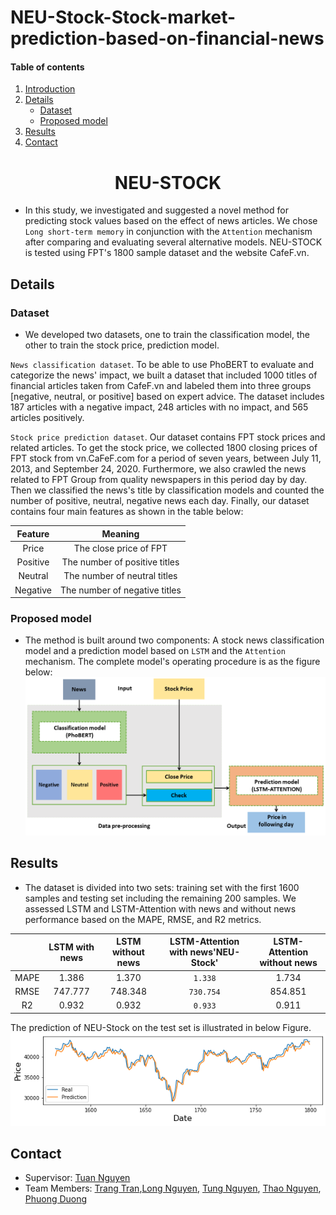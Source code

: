 # NEU-Stock-Stock-market-prediction-based-on-financial-news
#### Table of contents
1. [Introduction](#introduction)
2. [Details](#details)
   - [Dataset](#Dataset)
   - [Proposed model](#Proposed_model)
3. [Results](#Results)
4. [Contact](#Contact)
<p align="center">
  <h1 align="center", id="introduction">NEU-STOCK</h1>
</p>

- In this study, we investigated and suggested a novel method for predicting stock values based on the effect of news articles. We chose `Long short-term memory` in conjunction with the `Attention` mechanism after comparing and evaluating several alternative models. NEU-STOCK is tested using FPT's 1800 sample dataset and the website CafeF.vn.

## Details <a name="Details"></a>

### Dataset <a name="Dataset"></a>
- We developed two datasets, one to train the classification model, the other to train the stock price, prediction model.

`News classification dataset`. To be able to use PhoBERT to evaluate and categorize the news' impact, we built a dataset that included 1000 titles of financial articles taken from CafeF.vn and labeled them into three groups [negative, neutral, or positive] based on expert advice. The dataset includes 187 articles with a negative impact, 248 articles with no impact, and 565 articles positively.

`Stock price prediction dataset`. Our dataset contains FPT stock prices and related articles. To get the stock price, we collected 1800 closing prices of FPT stock from vn.CaFeF.com for a period of seven years, between July 11, 2013, and September 24, 2020. Furthermore, we also crawled the news related to FPT Group from quality newspapers  in this period day by day. Then we classified the news's title by classification models and counted the number of positive, neutral, negative news each day. Finally, our dataset contains four main features as shown in the table below:

|   Feature    |               Meaning                    |
|:-----------: |:----------------------------------------:|
|   Price      |     The close price of FPT               |
|   Positive   |     The number of positive titles        |
|   Neutral    |     The number of neutral titles         |
|   Negative   |     The number of negative titles        |

### Proposed model  <a name="Proposed_model"></a>
- The method is built around two components: A stock news classification model and a prediction model based on `LSTM` and the `Attention` mechanism. The complete model's operating procedure is as the figure below: 
![](https://github.com/CielCiel1/NEU-Stock-Stock-market-prediction-based-on-financial-news/blob/main/Image/ppmodel.PNG)

## Results <a name="Results"></a>
- The dataset is divided into two sets: training set with the first 1600 samples and testing set including the remaining 200 samples. We assessed LSTM and LSTM-Attention with news and without news performance based on the MAPE, RMSE, and R2 metrics.

|     | LSTM with news |LSTM without news |LSTM-Attention with news'NEU-Stock'|LSTM-Attention without news  |
|:---:|:--------------:|:----------------:|:---------------------------------:|:---------------------------:|
|MAPE |      1.386     |       1.370      |               `1.338`             |             1.734           |
|RMSE |     747.777    |      748.348     |              `730.754`            |            854.851          |
|R2   |      0.932     |       0.932      |               `0.933`             |             0.911           |  

The  prediction  of  NEU-Stock  on  the  test  set  is  illustrated  in below Figure.                               
![](https://github.com/CielCiel1/NEU-Stock-Stock-market-prediction-based-on-financial-news/blob/main/Image/model_att.png)
## Contact <a name="Contact"></a>
- Supervisor: [Tuan Nguyen](https://www.facebook.com/nttuan8)
- Team Members: [Trang Tran](https://www.facebook.com/cieltrantrang/),[Long Nguyen](https://www.facebook.com/lnn1208), [Tung Nguyen](https://www.facebook.com/gnutn0s), [Thao Nguyen](),  [Phuong Duong]() 
